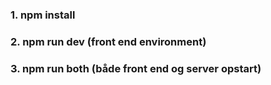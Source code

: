### 1. npm install

### 2. npm run dev (front end environment)

### 3. npm run both (både front end og server opstart)
